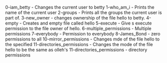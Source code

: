 0-iam_betty - Changes the current user to betty
1-who_am_i - Prints the name of the current user
2-groups - Prints all the groups the current user is part of.
3-new_owner - changes ownership of the file hello to betty.
4-empty - Creates and empty file called hello
5-execute - Give s execute permission to the file owner of hello.
6-multiple_permissions - Multiple permissions
7-everybody -  Permission to everybody
8-James_Bond - zero permissions to all
10-mirror_permissions - Changes mde of the file hello to the specified
11-directories_permissions - Changes the mode of the file hello to be the same as olleh's
11-directories_permissions - directory permissions
